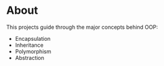 # About

This projects guide through the major concepts behind OOP:

* Encapsulation
* Inheritance
* Polymorphism
* Abstraction
